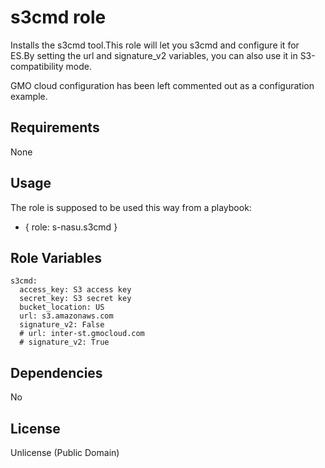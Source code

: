 s3cmd role
=============

Installs the s3cmd tool.This role will let you s3cmd and configure it for ES.By setting the url and signature_v2 variables, you can also use it in S3-compatibility mode.

GMO cloud configuration has been left commented out as a configuration example.

Requirements
------------

None

Usage
-----

The role is supposed to be used this way from a playbook:

   - { role: s-nasu.s3cmd }

Role Variables
--------------

```
s3cmd:
  access_key: S3 access key
  secret_key: S3 secret key
  bucket_location: US
  url: s3.amazonaws.com
  signature_v2: False
  # url: inter-st.gmocloud.com
  # signature_v2: True
```

Dependencies
------------

No

License
-------

Unlicense (Public Domain)
